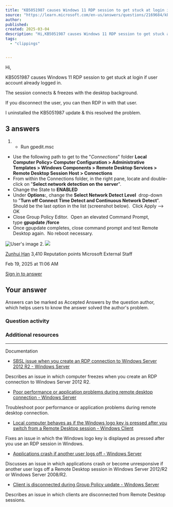 ```yaml
---
title: "KB5051987 causes Windows 11 RDP session to get stuck at login if user account already logged in - Microsoft Q&A"
source: "https://learn.microsoft.com/en-us/answers/questions/2169684/kb5051987-causes-windows-11-rdp-session-to-get-stu"
author:
published:
created: 2025-03-04
description: "Hi,KB5051987 causes Windows 11 RDP session to get stuck at login if user account already logged in.The session connects &amp; freezes with the desktop background.If you disconnect the user, you can then RDP in with that user.I uninstalled the…"
tags:
  - "clippings"


---
```

Hi,

KB5051987 causes Windows 11 RDP session to get stuck at login if user account already logged in.

The session connects & freezes with the desktop background.

If you disconnect the user, you can then RDP in with that user.

I uninstalled the KB5051987 update & this resolved the problem.

## 3 answers

1. - Run gpedit.msc
- Use the following path to get to the "*Connections*" folder **Local Computer Policy> Computer Configuration > Administrative Templates > Windows Components > Remote Desktop Services > Remote Desktop Session Host > Connections**
- From within the Connections folder, in the right pane, locate and double-click on "**Select network detection on the server**".
- Change the State to **ENABLED**
- Under **Options:**, change the **Select Network Detect Level**  drop-down to "**Turn off Connect Time Detect and Continuous Network Detect**".  Should be the last option in the list (screenshot below).  Click Apply --> OK
- Close Group Policy Editor.  Open an elevated Command Prompt, type **gpupdate /force**
- Once gpupdate completes, close command prompt and test Remote Desktop again.  No reboot necessary.

![User's image](https://learn-attachment.microsoft.com/api/attachments/80a31703-fb84-4b8a-adfe-1f8a0885afea?platform=QnA)
2. ![](https://learn.microsoft.com/en-us/answers/questions/2169684/www.w3.org/2000/svg'%20height='64'%20class='font-weight-bold'%20style='font:%20600%2030.11764705882353px%20%22SegoeUI%22,%20Arial'%20width='64'%3E%3Ccircle%20fill='hsl(217.60000000000002,%2017%,%2031%)'%20cx='32'%20cy='32'%20r='32'%20/%3E%3Ctext%20x='50%25'%20y='55%25'%20dominant-baseline='middle'%20text-anchor='middle'%20fill='%23FFF'%20%3EZH%3C/text%3E%3C/svg%3E)

[Zunhui Han](https://learn.microsoft.com/en-us/users/na/?userid=c68b1a7e-3649-4e6d-a7a0-52fce3aaed5d) 3,410 Reputation points Microsoft External Staff

Feb 19, 2025 at 11:06 AM

[Sign in to answer](https://learn.microsoft.com/en-us/answers/questions/2169684/#)

## Your answer

Answers can be marked as Accepted Answers by the question author, which helps users to know the answer solved the author's problem.

### Question activity

### Additional resources

---

Documentation

- [SBSL issue when you create an RDP connection to Windows Server 2012 R2 - Windows Server](https://learn.microsoft.com/en-us/troubleshoot/windows-server/performance/sbsl-issue-create-rdp-connection-to-computer?source=recommendations)

Describes an issue in which computer freezes when you create an RDP connection to Windows Server 2012 R2.
- [Poor performance or application problems during remote desktop connection - Windows Server](https://learn.microsoft.com/en-us/troubleshoot/windows-server/remote/poor-performance-application-problems-rdc?source=recommendations)

Troubleshoot poor performance or application problems during remote desktop connection.
- [Local computer behaves as if the Windows logo key is pressed after you switch from a Remote Desktop session - Windows Client](https://learn.microsoft.com/en-us/troubleshoot/windows-client/remote/local-computer-behaves-as-if-windows-logo-key-pressed?source=recommendations)

Fixes an issue in which the Windows logo key is displayed as pressed after you use an RDP session in Windows.
- [Applications crash if another user logs off - Windows Server](https://learn.microsoft.com/en-us/troubleshoot/windows-server/remote/applications-crash-if-another-user-logs-off-session?source=recommendations)

Discusses an issue in which applications crash or become unresponsive if another user logs off a Remote Desktop session in Windows Server 2012/R2 or Windows Server 2008/R2.
- [Client is disconnected during Group Policy update - Windows Server](https://learn.microsoft.com/en-us/troubleshoot/windows-server/remote/client-disconnected-group-policy-updates?source=recommendations)

Describes an issue in which clients are disconnected from Remote Desktop sessions.